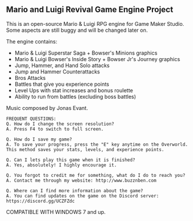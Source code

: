 
Mario and Luigi Revival Game Engine Project
---

This is an open-source Mario & Luigi RPG engine for Game Maker Studio.
Some aspects are still buggy and will be changed later on.


The engine contains:
- Mario & Luigi Superstar Saga + Bowser's Minions graphics
- Mario & Luigi Bowser's Inside Story + Bowser Jr's Journey graphics
- Jump, Hammer, and Hand Solo attacks
- Jump and Hammer Counterattacks
- Bros Attacks
- Battles that give you experience points
- Level Ups with stat increases and bonus roulette
- Ability to run from battles (excluding boss battles)

Music composed by Jonas Evant.

    


    FREQUENT QUESTIONS:
    Q. How do I change the screen resolution?
    A. Press F4 to switch to full screen.
    
    Q. How do I save my game? 
    A. To save your progress, press the "E" key anytime on the Overworld. This method saves your stats, levels, and experience points.

    Q. Can I lets play this game when it is finished?
    A. Yes, absolutely! I highly encourage it.
    
    Q. You forgot to credit me for something, what do I do to reach you?
    A. Contact me through my website: http://www.buzznben.com
    
    Q. Where can I find more information about the game?
    A. You can find updates on the game on the Discord server: https://discord.gg/UCZFZdc

COMPATIBLE WITH WINDOWS 7 and up.

